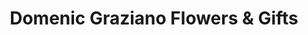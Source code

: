 ---
title: "Domenic Graziano Flowers & Gifts"
url: /doylestown/domenic-graziano-flowers-und-gifts/
shop: Blumen
---